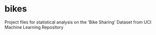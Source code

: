 # bikes
 Project files for statistical analysis on the 'Bike Sharing' Dataset from UCI Machine Learning Repository
